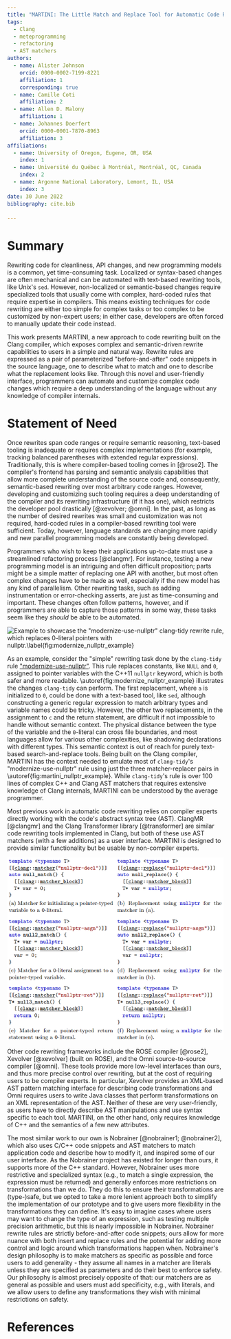 ```yaml
---
title: "MARTINI: The Little Match and Replace Tool for Automatic Code Rewriting"
tags:
  - Clang
  - meteprogramming
  - refactoring
  - AST matchers
authors:
  - name: Alister Johnson
    orcid: 0000-0002-7199-8221
    affiliation: 1
    corresponding: true
  - name: Camille Coti
    affiliation: 2
  - name: Allen D. Malony
    affiliation: 1
  - name: Johannes Doerfert
    orcid: 0000-0001-7870-8963
    affiliation: 3
affiliations:
  - name: University of Oregon, Eugene, OR, USA
    index: 1
  - name: Université du Québec à Montréal, Montréal, QC, Canada
    index: 2
  - name: Argonne National Laboratory, Lemont, IL, USA
    index: 3
date: 30 June 2022
bibliography: cite.bib

---
```


# Summary

Rewriting code for cleanliness, API changes, and new programming models is a
common, yet time-consuming task. Localized or syntax-based changes are often
mechanical and can be automated with text-based rewriting tools, like Unix's
`sed`. However, non-localized or semantic-based changes require specialized
tools that usually come with complex, hard-coded rules that require expertise
in compilers. This means existing techniques for code rewriting are either too
simple for complex tasks or too complex to be customized by non-expert users;
in either case, developers are often forced to manually update their code
instead.

This work presents MARTINI, a new approach to code rewriting built on the
Clang compiler, which exposes complex and semantic-driven rewrite capabilities
to users in a simple and natural way. Rewrite rules are expressed as a pair
of parameterized "before-and-after" code snippets in the source language, one
to describe what to match and one to describe what the replacement looks like.
Through this novel and user-friendly interface, programmers can automate
and customize complex code changes which require a deep understanding of
the language without any knowledge of compiler internals.


# Statement of Need

Once rewrites span code ranges or require semantic reasoning, text-based
tooling is inadequate or requires complex implementations (for example,
tracking balanced parentheses with extended regular expressions).
Traditionally, this is where compiler-based tooling comes in [@rose2].
The compiler's frontend has parsing and semantic analysis capabilities that
allow more complete understanding of the source code and, consequently,
semantic-based rewriting over most arbitrary code ranges. However, developing
and customizing such tooling requires a deep understanding of the compiler
and its rewriting infrastructure (if it has one), which restricts the
developer pool drastically [@xevolver; @omni]. In the past, as long as the
number of desired rewrites was small and customization was not required,
hard-coded rules in a compiler-based rewriting tool were sufficient.
Today, however, language standards are changing more rapidly and new
parallel programming models are constantly being developed.

Programmers who wish to keep their applications up-to-date must use a
streamlined refactoring process [@clangmr]. For instance, testing a new
programming model is an intriguing and often difficult proposition;
parts might be a simple matter of replacing one API with another, but
most often complex changes have to be made as well, especially if the
new model has any kind of parallelism. Other rewriting tasks, such as
adding instrumentation or error-checking asserts, are just as time-consuming
and important. These changes often follow patterns, however, and if
programmers are able to capture those patterns in some way, these tasks
seem like they _should_ be able to be automated.

![Example to showcase the "modernize-use-nullptr" `clang-tidy` rewrite
rule, which replaces `0`-literal pointers with `nullptr`.\label{fig:modernize_nullptr_example}](modernize-use-nullptr-ex.png)

As an example, consider the "simple" rewriting task done by the `clang-tidy`
rule ["modernize-use-nullptr"](https://clang.llvm.org/extra/clang-tidy/checks/modernize-use-nullptr.html).
This rule replaces constants, like `NULL` and `0`, assigned to pointer
variables with the C++11 `nullptr` keyword, which is both safer and more
readable. \autoref{fig:modernize_nullptr_example} illustrates the changes
`clang-tidy` can perform. The first replacement, where `a` is initialized
to `0`, could be done with a text-based tool, like `sed`, although
constructing a generic regular expression to match arbitrary types and
variable names could be tricky. However, the other two replacements, in the
assignment to `c` and the return statement, are difficult if not impossible
to handle without semantic context. The physical distance between the type
of the variable and the `0`-literal can cross file boundaries, and most
languages allow for various other complexities, like shadowing declarations
with different types. This semantic context is out of reach for purely
text-based search-and-replace tools. Being built on the Clang compiler,
MARTINI has the context needed to emulate most of `clang-tidy`'s
"modernize-use-nullptr" rule using just the three matcher-replacer pairs in
\autoref{fig:martini_nullptr_example}. While `clang-tidy`'s rule is over 100
lines of complex C++ and Clang AST matchers that requires extensive knowledge
of Clang internals, MARTINI can be understood by the average programmer.

Most previous work in automatic code rewriting relies on compiler experts
directly working with the code's abstract syntax tree (AST). ClangMR [@clangmr]
and the Clang Transformer library [@transformer] are similar code rewriting
tools implemented in Clang, but both of these use AST matchers (with a
few additions) as a user interface. MARTINI is designed to provide similar
functionality but be usable by non-compiler experts.

![MARTINI's equivalent to `clang-tidy`'s "modernize-use-nullptr" rule, using abbreviated MARTINI syntax.\label{fig:martini_nullptr_example}](martini-nullptr-ex.png)

Other code rewriting frameworks include the ROSE compiler [@rose2],
Xevolver [@xevolver] (built on ROSE), and the Omni source-to-source
compiler [@omni]. These tools provide more low-level interfaces than ours,
and thus more precise control over rewriting, but at the cost of requiring
users to be compiler experts. In particular, Xevolver provides an
XML-based AST pattern matching interface for describing code transformations
and Omni requires users to write Java classes that perform transformations
on an XML representation of the AST. Neither of these are very user-friendly,
as users have to directly describe AST manipulations and use syntax
specific to each tool. MARTINI, on the other hand, only requires knowledge
of C++ and the semantics of a few new attributes.

The most similar work to our own is Nobrainer [@nobrainer1; @nobrainer2],
which also uses C/C++ code snippets and AST matchers to match application
code and describe how to modify it, and inspired some of our user interface.
As the Nobrainer project has existed for longer than ours, it supports
more of the C++ standard. However, Nobrainer uses more restrictive and
specialized syntax (e.g., to match a single expression, the expression
must be returned) and generally enforces more restrictions on
transformations than we do. They do this to ensure their transformations
are (type-)safe, but we opted to take a more lenient approach both to
simplify the implementation of our prototype and to give users more
flexibility in the transformations they can define. It's easy to imagine
cases where users may want to change the type of an expression, such as
testing multiple precision arithmetic, but this is nearly impossible
in Nobrainer. Nobrainer rewrite rules are strictly before-and-after
code snippets; ours allow for more nuance with both insert and replace rules
and the potential for adding more control and logic around which
transformations happen when. Nobrainer's design philosophy is to make
matchers as specific as possible and force users to add generality -
they assume all names in a matcher are literals unless they are specified
as parameters and do their best to enforce safety. Our philosophy is almost
precisely opposite of that: our matchers are as general as possible and
users must add specificity, e.g., with literals, and we allow users to
define any transformations they wish with minimal restrictions on safety.


# References
